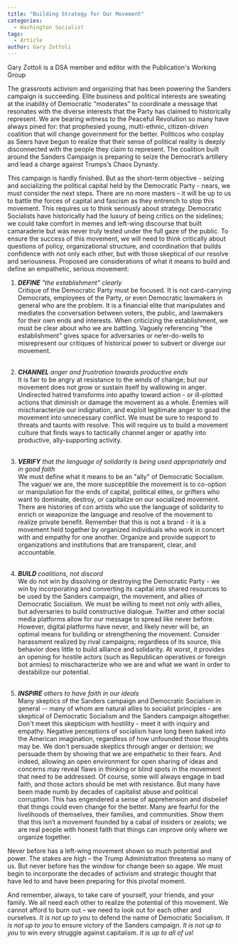 ```yaml
---
title: "Building Strategy for Our Movement"
categories:
  - Washington Socialist
tags:
  - Article
author: Gary Zottoli
---
```

<p>Gary Zottoli is a DSA member and editor with the Publication's Working Group</p>
<p>The grassroots activism and organizing that has been powering the Sanders campaign is succeeding. Elite business and political interests are sweating at the inability of Democratic “moderates” to coordinate a message that resonates with the diverse interests that the Party has claimed to historically represent. We are bearing witness to the Peaceful Revolution so many have always pined for: that prophesied young, multi-ethnic, citizen-driven coalition that will change government for the better. Politicos who cosplay as Seers have begun to realize that their sense of political reality is deeply disconnected with the people they claim to represent. The coalition built around the Sanders Campaign is preparing to seize the Democrat’s artillery and lead a charge against Trumps’s Chaos Dynasty.
</p>
<p>This campaign is hardly finished. But as the short-term objective - seizing and socializing the political capital held by the Democratic Party - nears, we must consider the next steps. There are no more masters - it will be up to us to battle the forces of capital and fascism as they entrench to stop this movement. This requires us to think seriously about strategy. Democratic Socialists have historically had the luxury of being critics on the sidelines; we could take comfort in memes and left-wing discourse that built camaraderie but was never truly tested under the full gaze of the public. To ensure the success of this movement, we will need to think critically about questions of policy, organizational structure, and coordination that builds confidence with not only each other, but with those skeptical of our resolve and seriousness. Proposed are considerations of what it means to build and define an empathetic, serious movement:
</p>
<ol>
    <li>
        <p><strong><em>DEFINE</em></strong><em> "the establishment" clearly</em><em><br></em>Critique of the Democratic Party must be focused. It is not card-carrying Democrats, employees of the Party, or even Democratic lawmakers in general who are the problem. It is a financial elite that manipulates and mediates the conversation between voters, the public, and lawmakers for their own ends and interests. When criticizing the establishment, we must be clear about who we are battling. Vaguely referencing "the establishment" gives space for adversaries or ne’er-do-wells to misrepresent our critiques of historical power to subvert or diverge our movement.<br><br>
        </p>
    </li>
    <li>
        <p><strong><em>CHANNEL</em></strong><em> anger and frustration towards productive ends</em><em><br></em>It is fair to be angry at resistance to the winds of change; but our movement does not grow or sustain itself by wallowing in anger. Undirected hatred transforms into apathy toward action - or ill-plotted actions that diminish or damage the movement as a whole. Enemies will mischaracterize our indignation, and exploit legitimate anger to goad the movement into unnecessary conflict. We must be sure to respond to threats and taunts with resolve. This will require us to build a movement culture that finds ways to tactically channel anger or apathy into productive, ally-supporting activity. <br><br>
        </p>
    </li>
    <li>
        <p><strong><em>VERIFY</em></strong><em> that the language of solidarity is being used appropriately and in good faith</em><em><br></em>We must define what it means to be an "ally" of Democratic Socialism. The vaguer we are, the more susceptible the movement is to co-option or manipulation for the ends of capital, political elites, or grifters who want to dominate, destroy, or capitalize on our socialized movement. There are histories of con artists who use the language of solidarity to enrich or weaponize the language and resolve of the movement to realize private benefit.  Remember that this is not a brand - it is a movement held together by organized individuals who work in concert with and empathy for one another. Organize and provide support to organizations and institutions that are transparent, clear, and accountable.<br><br>
        </p>
    </li>
    <li>
        <p><strong><em>BUILD </em></strong><em>coalitions, not discord</em><em><br></em>We do not win by dissolving or destroying the Democratic Party - we win by incorporating and converting its capital into shared resources to be used by the Sanders campaign, the movement, and allies of Democratic Socialism. We must be willing to meet not only with allies, but adversaries to build constructive dialogue. Twitter and other social media platforms allow for our message to spread like never before. However, digital platforms have never, and likely never will be, an optimal means for building or strengthening the movement. Consider harassment realized by rival campaigns; regardless of its source, this behavior does little to build alliance and solidarity. At worst, it provides an opening for hostile actors (such as Republican operatives or foreign bot armies) to mischaracterize who we are and what we want in order to destabilize our potential. <br><br>
        </p>
    </li>
    <li>
        <p><strong><em>INSPIRE</em></strong> <em>others to have faith in our ideals</em><br>Many skeptics of the Sanders campaign and Democratic Socialism in general -- many of whom are natural allies to socialist principles - are skeptical of Democratic Socialism and the Sanders campaign altogether. Don't meet this skepticism with hostility - meet it with inquiry and empathy. Negative perceptions of socialism have long been baked into the American imagination, regardless of how unfounded those thoughts may be. We don't persuade skeptics through anger or derision; we persuade them by showing that we are empathetic to their fears. And indeed, allowing an open environment for open sharing of ideas and concerns may reveal flaws in thinking or blind spots in the movement that need to be addressed. Of course, some will always engage in bad faith, and those actors should be met with resistance. But many have been made numb by decades of capitalist abuse and political corruption. This has engendered a sense of apprehension and disbelief that things could even change for the better. Many are fearful for the livelihoods of themselves, their families, and communities. Show them that this isn’t a movement founded by a cabal of insiders or zealots; we are real people with honest faith that things can improve only where we organize together.
        </p>
    </li>
</ol>
<p>Never before has a left-wing movement shown so much potential and power. The stakes are high – the Trump Administration threatens so many of us. But never before has the window for change been so agape. We must begin to incorporate the decades of activism and strategic thought that have led to and have been preparing for this pivotal moment.
</p>
<p>And remember, always, to take care of yourself, your friends, and your family. We all need each other to realize the potential of this movement. We cannot afford to burn out – we need to look out for each other and ourselves. <em>It is not up to you</em> to defend the name of Democratic Socialism. <em>It is not up to you </em>to ensure victory of the Sanders campaign. <em>It is not up to you</em> to win every struggle against capitalism. <em>It is up to all of us</em>!
</p><br><br><br><br>
